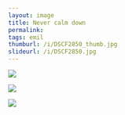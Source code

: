 ```yaml
---
layout: image
title: Never calm down
permalink: 
tags: emil
thumburl: /i/DSCF2850_thumb.jpg
slideurl: /i/DSCF2850.jpg 
---
```

![]({{site.url}}/i/DSCF2850.jpg)

![]({{site.url}}/i/DSCF2851.jpg)

![]({{site.url}}/i/DSCF2852.jpg)


